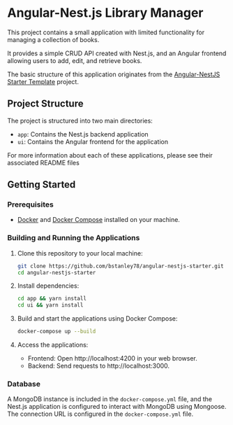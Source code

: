 # Angular-Nest.js Library Manager

This project contains a small application with limited functionality for managing a collection of books.

It provides a simple CRUD API created with Nest.js, and an Angular frontend allowing users to add, edit, and retrieve books.

The basic structure of this application originates from the [Angular-NestJS Starter Template](https://github.com/bstanley78/angular-nestjs-starter) project.

## Project Structure

The project is structured into two main directories:

- `app`: Contains the Nest.js backend application
- `ui`: Contains the Angular frontend for the application

For more information about each of these applications, please see their associated README files

## Getting Started

### Prerequisites

- [Docker](https://www.docker.com/get-started) and [Docker Compose](https://docs.docker.com/compose/install/) installed on your machine.

### Building and Running the Applications

1. Clone this repository to your local machine:

   ```bash
   git clone https://github.com/bstanley78/angular-nestjs-starter.git
   cd angular-nestjs-starter
   ```

2. Install dependencies:

   ```bash
   cd app && yarn install
   cd ui && yarn install
   ```

3. Build and start the applications using Docker Compose:

   ```bash
   docker-compose up --build
   ```

4. Access the applications:
   - Frontend: Open http://localhost:4200 in your web browser.
   - Backend: Send requests to http://localhost:3000.

### Database

A MongoDB instance is included in the `docker-compose.yml` file, and the Nest.js application is configured to interact with MongoDB using Mongoose. The connection URL is configured in the `docker-compose.yml` file.
